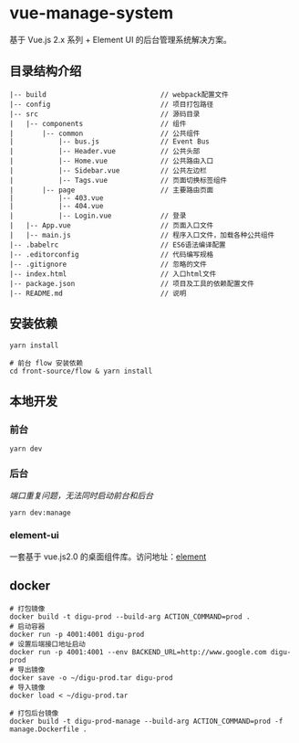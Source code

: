 # vue-manage-system

基于 Vue.js 2.x 系列 + Element UI 的后台管理系统解决方案。

## 目录结构介绍

    |-- build                            // webpack配置文件
    |-- config                           // 项目打包路径
    |-- src                              // 源码目录
    |   |-- components                   // 组件
    |       |-- common                   // 公共组件
    |           |-- bus.js           	 // Event Bus
    |           |-- Header.vue           // 公共头部
    |           |-- Home.vue           	 // 公共路由入口
    |           |-- Sidebar.vue          // 公共左边栏
    |           |-- Tags.vue           	 // 页面切换标签组件
    |       |-- page                   	 // 主要路由页面
    |           |-- 403.vue
    |           |-- 404.vue
    |           |-- Login.vue          	 // 登录
    |   |-- App.vue                      // 页面入口文件
    |   |-- main.js                      // 程序入口文件，加载各种公共组件
    |-- .babelrc                         // ES6语法编译配置
    |-- .editorconfig                    // 代码编写规格
    |-- .gitignore                       // 忽略的文件
    |-- index.html                       // 入口html文件
    |-- package.json                     // 项目及工具的依赖配置文件
    |-- README.md                        // 说明

## 安装依赖

```shell
yarn install

# 前台 flow 安装依赖
cd front-source/flow & yarn install
```

## 本地开发

### 前台

`yarn dev`

### 后台

_端口重复问题，无法同时启动前台和后台_

`yarn dev:manage`


### element-ui

一套基于 vue.js2.0 的桌面组件库。访问地址：[element](http://element.eleme.io/#/zh-CN/component/layout)

## docker

    # 打包镜像
    docker build -t digu-prod --build-arg ACTION_COMMAND=prod .
    # 启动容器
    docker run -p 4001:4001 digu-prod
    # 设置后端接口地址启动
    docker run -p 4001:4001 --env BACKEND_URL=http://www.google.com digu-prod
    # 导出镜像
    docker save -o ~/digu-prod.tar digu-prod
    # 导入镜像
    docker load < ~/digu-prod.tar

    # 打包后台镜像
    docker build -t digu-prod-manage --build-arg ACTION_COMMAND=prod -f manage.Dockerfile .
